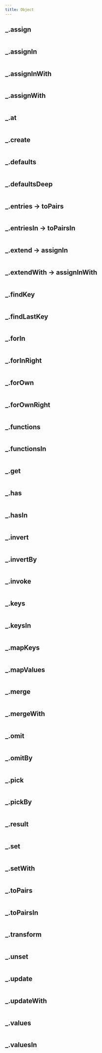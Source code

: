 ```yaml
---
title: Object
---
```

## _.assign



```javascript

```
## _.assignIn



```javascript

```
## _.assignInWith



```javascript

```
## _.assignWith



```javascript

```
## _.at



```javascript

```
## _.create



```javascript

```
## _.defaults



```javascript

```
## _.defaultsDeep



```javascript

```
## _.entries -> toPairs



```javascript

```
## _.entriesIn -> toPairsIn



```javascript

```
## _.extend -> assignIn



```javascript

```
## _.extendWith -> assignInWith



```javascript

```
## _.findKey



```javascript

```
## _.findLastKey



```javascript

```
## _.forIn



```javascript

```
## _.forInRight



```javascript

```
## _.forOwn



```javascript

```
## _.forOwnRight



```javascript

```
## _.functions



```javascript

```
## _.functionsIn



```javascript

```
## _.get



```javascript

```
## _.has



```javascript

```
## _.hasIn



```javascript

```
## _.invert



```javascript

```
## _.invertBy



```javascript

```
## _.invoke



```javascript

```
## _.keys



```javascript

```
## _.keysIn



```javascript

```
## _.mapKeys



```javascript

```
## _.mapValues



```javascript

```
## _.merge



```javascript

```
## _.mergeWith



```javascript

```
## _.omit



```javascript

```
## _.omitBy



```javascript

```
## _.pick



```javascript

```
## _.pickBy



```javascript

```
## _.result



```javascript

```
## _.set



```javascript

```
## _.setWith



```javascript

```
## _.toPairs



```javascript

```
## _.toPairsIn



```javascript

```
## _.transform



```javascript

```
## _.unset



```javascript

```
## _.update



```javascript

```
## _.updateWith



```javascript

```
## _.values



```javascript

```
## _.valuesIn



```javascript

```
